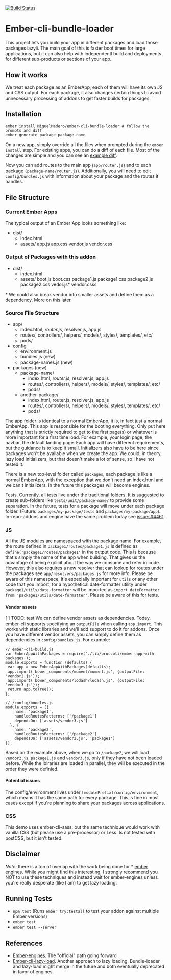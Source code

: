 [![Build Status](https://travis-ci.org/MiguelMadero/ember-cli-bundle-loader.svg?branch=master)](https://travis-ci.org/MiguelMadero/ember-cli-bundle-loader)

# Ember-cli-bundle-loader

This project lets you build your app in different packages and load those packages lazyli. The main goal of this is faster boot times for large applications, but it can also help with independentl build and deployments for different sub-products or sections of your app. 

## How it works

We treat each package as an EmberApp, each of them will have its own JS and CSS output. For each package, it also changes certain things to avoid unnecessary processing of addons to get faster builds for packages.

## Installation

```
ember install MiguelMadero/ember-cli-bundle-loader # follow the prompts and diff
ember generate package package-name
```

On a new app, simply override all the files when prompted during the `ember install` step. For existing apps, you can do a diff of each file. Most of the changes are simple and you can see an [example diff](https://github.com/MiguelMadero/ember-cli-bundle-loader-consumer/commit/d5791080ef915d84b7095e261701134267a73fd8). 

Now you can add routes to the main app (`app/router.js`) and to each package `(package-name/router.js`). Additionally, you will need to edit `config/bundles.js` with information about your package and the routes it handles. 

## File Structure

### Current Ember Apps

The typical output of an Ember App looks something like:

- dist/
  - index.html
  - assets/
    app.js
    app.css
    vendor.js
    vendor.css

### Output of Packages with this addon

- dist/
  - index.html
  - assets/
    boot.js
    boot.css
    package1.js
    package1.css
    package2.js
    package2.css
    vedor.js*
    vendor.csss

\* We could also break vendor into smaller assets and define them as a dependency. More on this later. 

### Source File Structure

- app/
  - index.html, *router.js*, resolver.js, app.js
  - routes/, controllers/, helpers/, models/, styles/, templates/, etc/
  - pods/ 
- config
  - environment.js 
  - bundles.js (new)
  - package-names.js (new)
- packages (new)
  - package-name/
    - index.html, *router.js*, resolver.js, app.js
    - routes/, controllers/, helpers/, models/, styles/, templates/, etc/
    - pods/ 
  - another-package/
      - index.html, router.js, resolver.js, app.js
      - routes/, controllers/, helpers/, models/, styles/, templates/, etc/
      - pods/ 

The app folder is identical to a normal EmberApp, it is, in fact just a normal EmberApp. This app is responsible for the booting everything. Only put here anything that is strictly required to get to the first page(s) or whatever is more important for a first time load. For example, your login page, the navbar, the default landing page. Each app will have different requirements, but the guidance is to keep it small. Initializers also have to be here since packages won't be available when we create the app. We could, in theory, lazy load initializers, but that doesn't make a lot of sense, so I have not tested it.

There is a new top-level folder called `packages`, each package is like a normal EmberApp, with the exception that we don't need an index.html and we can't initializers. In the future this packages will become engines.

Tests. Currently, all tests live under the traditional folders. It is suggested to create sub-folders like `tests/unit/package-name/` to provide some separation. In the future, tests for a package will move under each package folder. (Future: `packages/my-package/tests` and `packages/my-package/app`). In-repo-addons and engine have the same problem today see [issues#4461](https://github.com/ember-cli/ember-cli/issues/4461).

### JS

All the JS modules are namespaced with the package name. For example, the route defined in `package1/routes/package1.js` is defined as `define('package1/routes/package1'` in the output code. This is because that's simply the name of the app when building. That gives us the advantage of being explicit about the way we consume and refer in code. However, this also requires a new resolver that can lookup for routes under the packages see `app/resolvers/packages.js` for more info. Please be aware of this namespace, it's especially important for `utils` or any other code that you import, for a hypothetical date-formatter utility under `package1/utils/date-formatter` will be imported as `import dateFormatter from 'package1/utils/date-formatter'`. Please be aware of this for tests.

#### Vendor assets

[ ] TODO: test
 We can define vendor assets as dependencies. Today, ember-cli supports specifying an `outputFile` when calling `app.import`. This works with static libraries and we'll add support to do it for addons. Once you have different vendor assets, you can simply define them as dependencies in `config/bundles.js`. For example:

```
// ember-cli-build.js
var EmberAppWithPackages = require('./lib/broccoli/ember-app-with-packages');
module.exports = function (defaults) {
 var app = new EmberAppWithPackages(defaults);
 app.import('bower_components/moment/moment.js', {outputFile: 'vendor2.js'});
 app.import('bower_components/lodash/lodash.js', {outputFile: 'vendor3.js'});
 return app.toTree();
};

// /config/bundles.js
module.exports = [{
    name: 'package1',
    handledRoutesPatterns: ['/package1']
    dependsOn: ['assets/vendor3.js']
  }, {
    name: 'package2',
    handledRoutesPatterns: ['/package2']
    dependsOn: ['assets/vendor2.js', 'package1']
}];
```

Based on the example above, when we go to `/package2`, we will load `vendor2.js`, `package1.js` and `vendor3.js`, only if they have not been loaded before. While the lbiraries are loaded in parallel, they will be executed in the order they were definied. 

#### Potential issues

The config/environment lives under `[modulePrefix]/config/environment`, which means it has the same path for every package. This is fine in most cases except if you're planning to share your packages across applications.

### CSS

This demo uses ember-cli-sass, but the same technique would work with vanilla CSS (but please use a pre-processor) or Less. Is not tested with postCSS, but it isn't tested.


## Disclaimer

*Note:* there is a ton of overlap with the work being done for * [ember engines](https://github.com/dgeb/ember-engines). While you might find this interesting, I strongly recommend you NOT to use these techniques and instead wait for ember-engines unless you're really desperate (like I am) to get lazy loading.

## Running Tests

* `npm test` (Runs `ember try:testall` to test your addon against multiple Ember versions)
* `ember test`
* `ember test --server`

## References

* [Ember-engines](https://github.com/dgeb/ember-engines). The "official" path going forward
* [Ember-cli-lazy-load](https://github.com/duizendnegen/ember-cli-lazy-load). Another approach to lazy loading. Bundle-loader and lazy-load might merge in the future and both eventually deprecated in favor of engines. 

